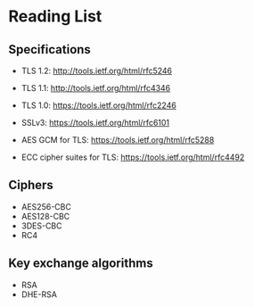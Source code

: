 # Reading List

## Specifications

* TLS 1.2: http://tools.ietf.org/html/rfc5246
* TLS 1.1: http://tools.ietf.org/html/rfc4346
* TLS 1.0: https://tools.ietf.org/html/rfc2246
* SSLv3: https://tools.ietf.org/html/rfc6101

* AES GCM for TLS: https://tools.ietf.org/html/rfc5288
* ECC cipher suites for TLS: https://tools.ietf.org/html/rfc4492

## Ciphers

* AES256-CBC
* AES128-CBC
* 3DES-CBC
* RC4

## Key exchange algorithms

* RSA
* DHE-RSA
